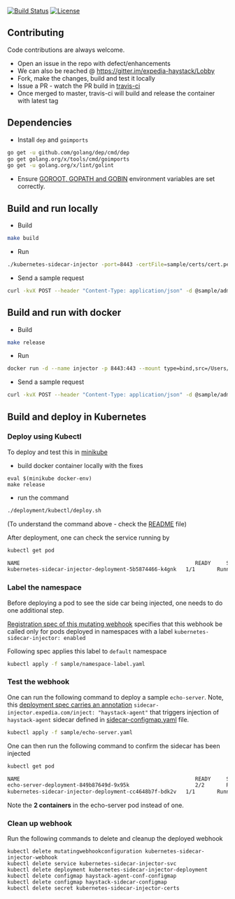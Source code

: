 [![Build Status](https://travis-ci.org/ExpediaDotCom/haystack-kube-sidecar-injector.svg?branch=master)](https://travis-ci.org/ExpediaDotCom/haystack-kube-sidecar-injector)
[![License](https://img.shields.io/badge/license-Apache%20License%202.0-blue.svg)](https://github.com/ExpediaDotCom/haystack/blob/master/LICENSE)

## Contributing

Code contributions are always welcome.

* Open an issue in the repo with defect/enhancements
* We can also be reached @ https://gitter.im/expedia-haystack/Lobby
* Fork, make the changes, build and test it locally
* Issue a PR - watch the PR build in [travis-ci](https://travis-ci.org/ExpediaDotCom/haystack-kube-sidecar-injector)
* Once merged to master, travis-ci will build and release the container with latest tag


## Dependencies

* Install `dep` and `goimports`

```bash
go get -u github.com/golang/dep/cmd/dep
go get golang.org/x/tools/cmd/goimports
go get -u golang.org/x/lint/golint
```

* Ensure [GOROOT, GOPATH and GOBIN](https://www.programming-books.io/essential/go/d6da4b8481f94757bae43be1fdfa9e73-gopath-goroot-gobin) environment variables are set correctly.

## Build and run locally

* Build

```bash
make build
```

* Run

```bash
./kubernetes-sidecar-injector -port=8443 -certFile=sample/certs/cert.pem  -keyFile=sample/certs/key.pem -sideCar=sample/sidecar.yaml -logtostderr
```

* Send a sample request

```bash
curl -kvX POST --header "Content-Type: application/json" -d @sample/admission-request.json https://localhost:8443/mutate
```

## Build and run with docker

* Build

```bash
make release
```

* Run

```bash
docker run -d --name injector -p 8443:443 --mount type=bind,src=/Users/mchandramouli/src/go/src/github.com/expediadotcom/haystack-kube-sidecar-injector/sample,dst=/etc/mutator expediadotcom/kubernetes-sidecar-injector:latest -logtostderr
```

* Send a sample request

```bash
curl -kvX POST --header "Content-Type: application/json" -d @sample/admission-request.json https://localhost:8443/mutate
```

## Build and deploy in Kubernetes

### Deploy using Kubectl

To deploy and test this in [minikube](https://kubernetes.io/docs/tasks/tools/install-minikube/)
* build docker container locally with the fixes

```
eval $(minikube docker-env)
make release
```

* run the command

```bash
./deployment/kubectl/deploy.sh
```
(To understand the command above - check the [README](README.md) file)

After deployment, one can check the service running by

```bash
kubectl get pod

NAME                                                        READY     STATUS    RESTARTS   AGE
kubernetes-sidecar-injector-deployment-5b5874466-k4gnk   1/1       Running   0          1m

```

### Label the namespace

Before deploying a pod to see the side car being injected, one needs to do one additional step.  

[Registration spec of this mutating webhook](deployment/mutatingwebhook-template.yaml#L22) specifies that this webhook be called only for pods deployed in namespaces with a label `kubernetes-sidecar-injector: enabled`

Following spec applies this label to `default` namespace

```bash
kubectl apply -f sample/namespace-label.yaml
```

### Test the webhook

One can run the following command to deploy a sample `echo-server`. Note, this [deployment spec carries an annotation](sample/echo-server.yaml#L12) `sidecar-injector.expedia.com/inject: "haystack-agent"` that triggers injection of `haystack-agent` sidecar defined in [sidecar-configmap.yaml](deployment/kubectl/sidecar-configmap.yaml) file.

```bash
kubectl apply -f sample/echo-server.yaml
```

One can then run the following command to confirm the sidecar has been injected

```bash
kubectl get pod

NAME                                                        READY     STATUS             RESTARTS   AGE
echo-server-deployment-849b87649d-9x95k                     2/2       Running            0          4m
kubernetes-sidecar-injector-deployment-cc4648b7f-bdk2v   1/1       Running            0          6m
```

Note the **2 containers** in the echo-server pod instead of one. 

### Clean up webhook

Run the following commands to delete and cleanup the deployed webhook

```
kubectl delete mutatingwebhookconfiguration kubernetes-sidecar-injector-webhook
kubectl delete service kubernetes-sidecar-injector-svc
kubectl delete deployment kubernetes-sidecar-injector-deployment
kubectl delete configmap haystack-agent-conf-configmap
kubectl delete configmap haystack-sidecar-configmap
kubectl delete secret kubernetes-sidecar-injector-certs
```






